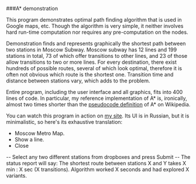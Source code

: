 ###A\* demonstration

This program demonstrates optimal path finding algorithm that is used in
Google maps, etc. Though the algorithm is very simple, it neither involves
hard run-time computation nor requires any pre-computation on the nodes. 

Demonstration finds and represents graphically the shortest path between two
stations in Moscow Subway. Moscow subway has 12 lines and 199 stations in
total, 73 of which offer transitions to other lines, and 23 of those allow
transitions to two or more lines. For every destination, there exist hundreds
of possible routes, several of which look optimal, therefore it is often
not obvious which route is the shortest one. Transition time and distance
between stations vary, which adds to the problem.  

Entire program, including the user interface and all graphics, fits into 400
lines of code. In particular, my reference implementation of  A\* is,
ironically, almost two times shorter than the [pseudocode
definition](https://en.wikipedia.org/wiki/A*_search_algorithm) of A\* on
Wikipedia.

You can watch this program in action on [my
site](https://nosovicki.azurewebsites.net/apps/metro/). Its UI is in Russian,
but it is minimalistic, so here's its exhaustive translation:

* Moscow Metro Map. 
* Show a line. 
* Close

-- Select any two different stations from dropboxes and press Submit -- The
status report will say: The shortest route between stations X and Y takes X min
: X sec (X transitions). Algorithm worked X seconds and had explored X
variants.
